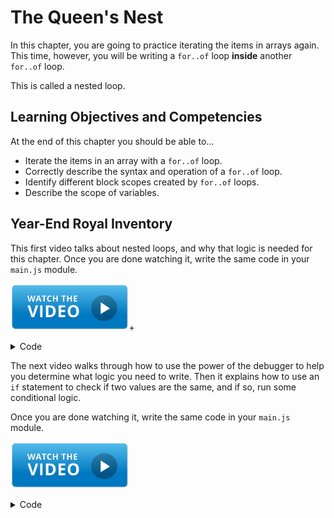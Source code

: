 # The Queen's Nest

In this chapter, you are going to practice iterating the items in arrays again. This time, however, you will be writing a `for..of` loop **inside** another `for..of` loop.

This is called a nested loop.

## Learning Objectives and Competencies

At the end of this chapter you should be able to...

* Iterate the items in an array with a `for..of` loop.
* Correctly describe the syntax and operation of a `for..of` loop.
* Identify different block scopes created by `for..of` loops.
* Describe the scope of variables.

## Year-End Royal Inventory

This first video talks about nested loops, and why that logic is needed for this chapter. Once you are done watching it, write the same code in your `main.js` module.

[<img src="../../book-0-installations/chapters/images/video-play-icon.gif" height="75rem" />](https://watch.screencastify.com/v/kGLzdJaGEaQufUSqThU9)+

<details>
    <summary>Code</summary>


```js
// iterate the queen objects to show tribute for each one
for (const queenObject of queens) {

for (const tributeObject of tributeChest) {

}
}
```
</details>

The next video walks through how to use the power of the debugger to help you determine what logic you need to write. Then it explains how to use an `if` statement to check if two values are the same, and if so, run some conditional logic.

Once you are done watching it, write the same code in your `main.js` module.

[<img src="../../book-0-installations/chapters/images/video-play-icon.gif" height="75rem" />](https://watch.screencastify.com/v/hpBX2f5IJZab30CpP8cy)

<details>
    <summary>Code</summary>


```js
// iterate the queenObject to show tribute for each one
for (const queenObject of queens) {

//each queenObject will look at every tributeObject to see if it is hers
for (const tributeObject of tributeChest) {
 console.log(tributeObject)

 if (tributeObject.queenId === queenObject.id) {
 console.log(`${} has tribute ${}`)
 }
}
}
```
</details>
